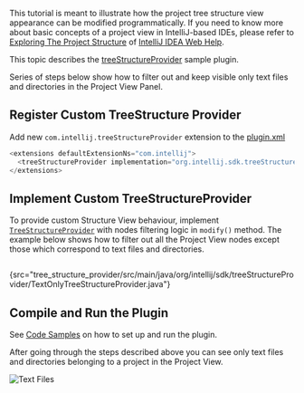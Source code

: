 [//]: # (title: Modifying Project View Structure)

<!-- Copyright 2000-2022 JetBrains s.r.o. and other contributors. Use of this source code is governed by the Apache 2.0 license that can be found in the LICENSE file. -->

This tutorial is meant to illustrate how the project tree structure view appearance can be modified programmatically.
If you need to know more about basic concepts of a project view in IntelliJ-based IDEs, please refer to [Exploring The Project Structure](https://www.jetbrains.com/idea/help/exploring-the-project-structure.html#d164891e120) of  [IntelliJ IDEA Web Help](https://www.jetbrains.com/idea/help/intellij-idea.html).

This topic describes the [treeStructureProvider](https://github.com/JetBrains/intellij-sdk-code-samples/tree/main/tree_structure_provider) sample plugin. 

Series of steps below show how to filter out and keep visible only text files and directories in the Project View Panel.

## Register Custom TreeStructure Provider

Add new `com.intellij.treeStructureProvider` extension to the [plugin.xml](https://github.com/JetBrains/intellij-sdk-code-samples/blob/main/tree_structure_provider/src/main/resources/META-INF/plugin.xml)

```java
<extensions defaultExtensionNs="com.intellij">
  <treeStructureProvider implementation="org.intellij.sdk.treeStructureProvider.TextOnlyTreeStructureProvider"/>
</extensions>
```

## Implement Custom TreeStructureProvider

To provide custom Structure View behaviour, implement [`TreeStructureProvider`](upsource:///platform/editor-ui-api/src/com/intellij/ide/projectView/TreeStructureProvider.java) with nodes filtering logic in `modify()` method.
The example below shows how to filter out all the Project View nodes except those which correspond to text files and directories.

```java
```
{src="tree_structure_provider/src/main/java/org/intellij/sdk/treeStructureProvider/TextOnlyTreeStructureProvider.java"}

## Compile and Run the Plugin

See [Code Samples](code_samples.md) on how to set up and run the plugin.

After going through the steps described above you can see only text files and directories belonging to a project in the Project View.

![Text Files](text_only.png)
